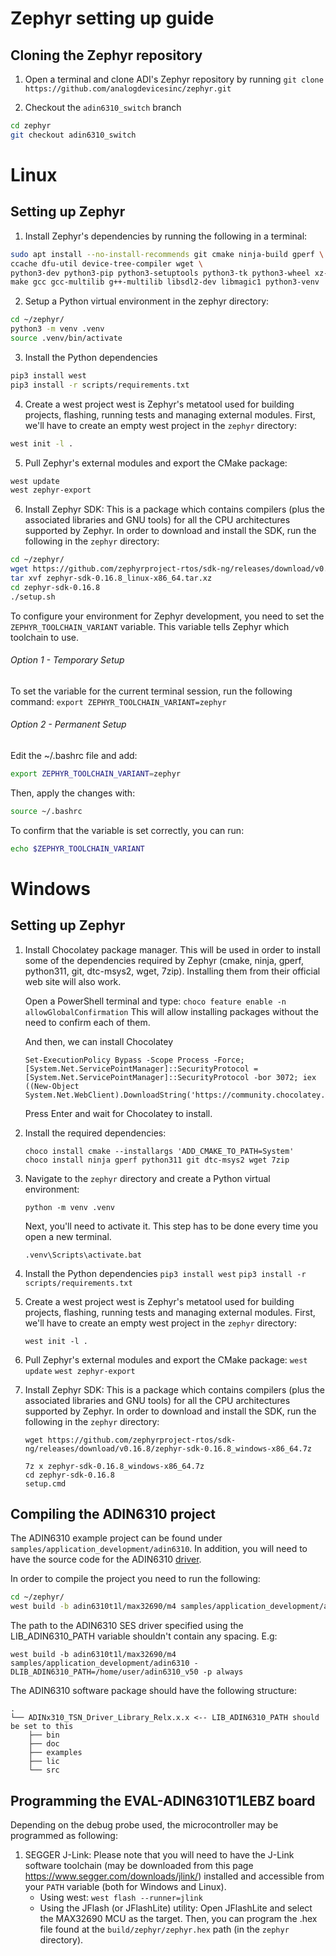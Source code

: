 
# Zephyr setting up guide


## Cloning the Zephyr repository

1. Open a terminal and clone ADI's Zephyr repository by running
`git clone https://github.com/analogdevicesinc/zephyr.git`

2. Checkout the `adin6310_switch` branch
```bash
cd zephyr
git checkout adin6310_switch
```

# Linux

## Setting up Zephyr

1. Install Zephyr's dependencies by running the following in a terminal:
```bash
sudo apt install --no-install-recommends git cmake ninja-build gperf \
ccache dfu-util device-tree-compiler wget \
python3-dev python3-pip python3-setuptools python3-tk python3-wheel xz-utils file \
make gcc gcc-multilib g++-multilib libsdl2-dev libmagic1 python3-venv
```
  2. Setup a Python virtual environment in the zephyr directory:
```bash
cd ~/zephyr/
python3 -m venv .venv
source .venv/bin/activate
```

3. Install the Python dependencies
```bash
pip3 install west
pip3 install -r scripts/requirements.txt
```

4. Create a west project
west is Zephyr's metatool used for building projects, flashing, running tests and managing external modules.
First, we'll have to create an empty west project in the `zephyr` directory:
```bash
west init -l .
```
5. Pull Zephyr's external modules and export the CMake package:
```bash
west update
west zephyr-export
```

6. Install Zephyr SDK:
This is a package which contains compilers (plus the associated libraries and GNU tools) for all the CPU architectures supported by Zephyr. In order to download and install the SDK, run the following in the `zephyr` directory:
```bash
cd ~/zephyr/
wget https://github.com/zephyrproject-rtos/sdk-ng/releases/download/v0.16.8/zephyr-sdk-0.16.8_linux-x86_64.tar.xz
tar xvf zephyr-sdk-0.16.8_linux-x86_64.tar.xz
cd zephyr-sdk-0.16.8
./setup.sh
```
To configure your environment for Zephyr development, you need to set the `ZEPHYR_TOOLCHAIN_VARIANT` variable. This variable tells Zephyr which toolchain to use.

###### Option 1 - Temporary Setup
To set the variable for the current terminal session, run the following command: `export ZEPHYR_TOOLCHAIN_VARIANT=zephyr`


###### Option 2 - Permanent Setup
Edit the ~/.bashrc file and add:
```bash
export ZEPHYR_TOOLCHAIN_VARIANT=zephyr
```

Then, apply the changes with:
```bash
source ~/.bashrc
```

To confirm that the variable is set correctly, you can run:
```bash
echo $ZEPHYR_TOOLCHAIN_VARIANT
```

# Windows
## Setting up Zephyr
1. Install Chocolatey package manager.
This will be used in order to install some of the dependencies required by Zephyr (cmake, ninja, gperf, python311, git, dtc-msys2, wget, 7zip). Installing them from their official web site will also work.

	Open a PowerShell terminal and type:
	`choco feature enable -n allowGlobalConfirmation`
	This will allow installing packages without the need to confirm each of them.

	And then, we can install Chocolatey
	```
	Set-ExecutionPolicy Bypass -Scope Process -Force; [System.Net.ServicePointManager]::SecurityProtocol = [System.Net.ServicePointManager]::SecurityProtocol -bor 3072; iex ((New-Object System.Net.WebClient).DownloadString('https://community.chocolatey.org/install.ps1'))
	```
	Press Enter and wait for Chocolatey to install.

2. Install the required dependencies:
	```
	choco install cmake --installargs 'ADD_CMAKE_TO_PATH=System'
	choco install ninja gperf python311 git dtc-msys2 wget 7zip
	```

3. Navigate to the `zephyr` directory and create a Python virtual environment:

	`python -m venv .venv`

	Next, you'll need to activate it. This step has to be done every time you open a new terminal.

	`.venv\Scripts\activate.bat`

4. Install the Python dependencies
`pip3 install west`
`pip3 install -r scripts/requirements.txt`

5. Create a west project
west is Zephyr's metatool used for building projects, flashing, running tests and managing external modules.
First, we'll have to create an empty west project in the `zephyr` directory:

	`west init -l .`

6. Pull Zephyr's external modules and export the CMake package:
`west update`
`west zephyr-export` 

7. Install Zephyr SDK:
This is a package which contains compilers (plus the associated libraries and GNU tools) for all the CPU architectures supported by Zephyr. In order to download and install the SDK, run the following in the `zephyr` directory:
	```
	wget https://github.com/zephyrproject-rtos/sdk-ng/releases/download/v0.16.8/zephyr-sdk-0.16.8_windows-x86_64.7z
	```
	```
	7z x zephyr-sdk-0.16.8_windows-x86_64.7z
	cd zephyr-sdk-0.16.8
	setup.cmd
	```

## Compiling the ADIN6310 project
The ADIN6310 example project can be found under `samples/application_development/adin6310`. In addition, you will need to have the source code for the ADIN6310 
[driver](https://www.analog.com/en/products/adin6310.html#software-resources).

In order to compile the project you need to run the following:

``` bash
cd ~/zephyr/
west build -b adin6310t1l/max32690/m4 samples/application_development/adin6310 -DLIB_ADIN6310_PATH=/path_to_driver/
```
The path to the ADIN6310 SES driver specified using the LIB_ADIN6310_PATH variable shouldn't contain any spacing. E.g:

`west build -b adin6310t1l/max32690/m4 samples/application_development/adin6310 -DLIB_ADIN6310_PATH=/home/user/adin6310_v50 -p always`

The ADIN6310 software package should have the following structure:
```
.
└── ADINx310_TSN_Driver_Library_Relx.x.x <-- LIB_ADIN6310_PATH should be set to this
    ├── bin
    ├── doc
    ├── examples
    ├── lic
    └── src
```
## Programming the EVAL-ADIN6310T1LEBZ board

Depending on the debug probe used, the microcontroller may be programmed as following:

1. SEGGER J-Link:
Please note that you will need to have the J-Link software toolchain (may be downloaded from this page https://www.segger.com/downloads/jlink/) installed and accessible from your `PATH` variable (both for Windows and Linux).
	- Using west:
		`west flash --runner=jlink`
	- Using the JFlash (or JFlashLite) utility:
	Open JFlashLite and select the MAX32690 MCU as the target. Then, you can program the .hex file found at the `build/zephyr/zephyr.hex` path (in the `zephyr` directory).
